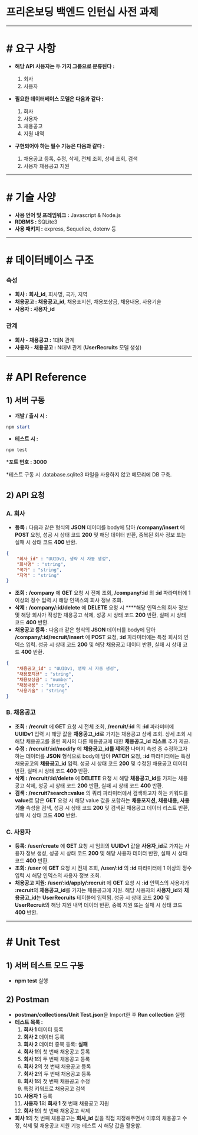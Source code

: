 # 프리온보딩 백엔드 인턴십 사전 과제

---

# # 요구 사항

- **해당 API 사용자는 두 가지 그룹으로 분류된다 :**
    1. 회사
    2. 사용자

- **필요한 데이터베이스 모델은 다음과 같다 :**
    1. 회사
    2. 사용자
    3. 채용공고
    4. 지원 내역

- **구현되어야 하는 필수 기능은 다음과 같다 :**
    1. 채용공고 등록, 수정, 삭제, 전체 조회, 상세 조회, 검색
    2. 사용자 채용공고 지원

---

# # 기술 사양

- **사용 언어 및 프레임워크** **:** Javascript & Node.js
- **RDBMS :** SQLite3
- **사용 패키지 :** express, Sequelize, dotenv 등

---

# # 데이터베이스 구조

### 속성

- **회사 :** **회사_id**, 회사명, 국가, 지역
- **채용공고 : 채용공고_id**, 채용포지션, 채용보상금, 채용내용, 사용기술
- **사용자 : 사용자_id**

### 관계

- **회사 - 채용공고 :** 1대N 관계
- **사용자 - 채용공고 :** N대M 관계 (**UserRecruits** 모델 생성)

---

# # API Reference

## 1) 서버 구동

- **개발 / 출시 시 :**

```powershell
npm start
```

- **테스트 시 :**

```powershell
npm test
```

***포트 번호 : 3000**

*테스트 구동 시 .database.sqlite3 파일을 사용하지 않고 메모리에 DB 구축.

## 2) API 요청

### A. 회사

- **등록 :** 다음과 같은 형식의 **JSON** 데이터를 body에 담아 **/company/insert** 에 **POST** 요청, 성공 시 상태 코드 **200** 및 해당 데이터 반환, 중복된 회사 정보 또는 실패 시 상태 코드 **400** 반환.

```json
{
	"회사_id" : "UUIDv1, 생략 시 자동 생성", 
	"회사명" : "string",
	"국가" : "string",
	"지역" : "string"
}
```

- **조회 :** **/company** 에 **GET** 요청 시 전체 조회, **/company/:id** 의 **:id** 파라미터에 1 이상의 정수 입력 시 해당 인덱스의 회사 정보 조회.
- **삭제 :** **/company/:id/delete** 에 **DELETE** 요청 시 ****해당 인덱스의 회사 정보 및 해당 회사가 작성한 채용공고 삭제, 성공 시 상태 코드 **200** 반환, 실패 시 상태 코드 **400** 반환.
- **채용공고 등록 :** 다음과 같은 형식의 **JSON** 데이터를 body에 담아 **/company/:id/recruit/insert** 에 **POST** 요청, **:id** 파라미터에는 특정 회사의 인덱스 입력. 성공 시 상태 코드 **200** 및 해당 채용공고 데이터 반환, 실패 시 상태 코드 **400** 반환.

```json
{
	"채용공고_id" : "UUIDv1, 생략 시 자동 생성",
	"채용포지션" : "string",
	"채용보상금" : "number",
	"채용내용" : "string",
	"사용기술" : "string"
}
```

### B. 채용공고

- **조회 :** **/recruit** 에 **GET** 요청 시 전체 조회, **/recruit/:id** 의 **:id** 파라미터에 **UUIDv1** 입력 시 해당 값을 **채용공고_id**로 가지는 채용공고 상세 조회. 상세 조회 시 해당 채용공고를 올린 회사의 다른 채용공고에 대한 **채용공고_id** **리스트** 추가 제공.
- **수정 :** **/recruit/:id/modify** 에 **채용공고_id를 제외한** 나머지 속성 중 수정하고자 하는 데이터를 **JSON** 형식으로 body에 담아 **PATCH** 요청, **:id** 파라미터에는 특정 채용공고의 **채용공고_id** 입력. 성공 시 상태 코드 **200** 및 수정된 채용공고 데이터 반환, 실패 시 상태 코드 **400** 반환.
- **삭제 :** **/recruit/:id/delete** 에 **DELETE** 요청 시 해당 **채용공고_id**를 가지는 채용공고 삭제, 성공 시 상태 코드 **200** 반환, 실패 시 상태 코드 **400** 반환.
- **검색 : /recruit?search=value** 의 쿼리 파라미터에서 검색하고자 하는 키워드를 **value**로 담은 **GET** 요청 시 해당 value 값을 포함하는 **채용포지션, 채용내용, 사용기술** 속성을 검색, 성공 시 상태 코드 **200** 및 검색된 채용공고 데이터 리스트 반환, 실패 시 상태 코드 **400** 반환.

### C. 사용자

- **등록:** **/user/create** 에 **GET** 요청 시 임의의 **UUIDv1** 값을 **사용자_id**로 가지는 사용자 정보 생성, 성공 시 상태 코드 **200** 및 해당 사용자 데이터 반환, 실패 시 상태 코드 **400** 반환.
- **조회:** **/user** 에 **GET** 요청 시 전체 조회, **/user/:id** 의 **:id** 파라미터에 1 이상의 정수 입력 시 해당 인덱스의 사용자 정보 조회.
- **채용공고 지원: /user/:id/apply/:recruit** 에 **GET** 요청 시 **:id** 인덱스의 사용자가 **:recruit**의 **채용공고_id**를 가지는 채용공고에 지원. 해당 사용자의 **사용자_id**와 **채용공고_id**는 **UserRecruits** 테이블에 입력됨. 성공 시 상태 코드 **200** 및 **UserRecruit**의 해당 지원 내역 데이터 반환, 중복 지원 또는 실패 시 상태 코드 **400** 반환.

---

# # Unit Test

## 1) 서버 테스트 모드 구동

- **npm test** 실행

## 2) Postman

- **postman/collections/Unit Test.json**을 Import한 후 **Run collection** 실행
- **테스트 목록 :**
    1. **회사 1** 데이터 등록
    2. **회사 2** 데이터 등록
    3. **회사 2** 데이터 중복 등록: **실패**
    4. **회사 1**의 첫 번째 채용공고 등록
    5. **회사 1**의 두 번째 채용공고 등록
    6. **회사 2**의 첫 번째 채용공고 등록
    7. **회사 2**의 두 번째 채용공고 등록
    8. **회사 1**의 첫 번째 채용공고 수정
    9. 특정 키워드로 채용공고 검색
    10. **사용자 1** 등록
    11. **사용자 1**의 **회사 1** 첫 번째 채용공고 지원
    12. **회사 1**의 첫 번째 채용공고 삭제
- **회사 1**의 첫 번째 채용공고는 **회사_id** 값을 직접 지정해주면서 이후의 채용공고 수정, 삭제 및 채용공고 지원 기능 테스트 시 해당 값을 활용함.

